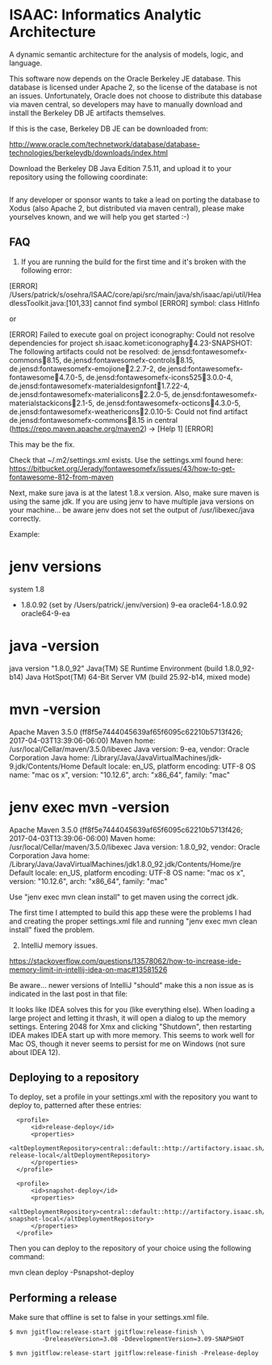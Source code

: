 ISAAC: Informatics Analytic Architecture
======================

A dynamic semantic architecture for the analysis of models, logic, and language.

This software now depends on the Oracle Berkeley JE database. This database is licensed under Apache 2, 
so the license of the database is not an issues. Unfortunately, Oracle does not choose to distribute this database
via maven central, so developers may have to manually download and install the Berkeley DB JE artifacts themselves. 

If this is the case, Berkeley DB JE can be downloaded from: 

http://www.oracle.com/technetwork/database/database-technologies/berkeleydb/downloads/index.html

Download the Berkeley DB Java Edition 7.5.11, and upload it to your repository using the following coordinate: 

```

```


If any developer or sponsor wants to take a lead on porting the database to Xodus (also Apache 2, but 
distributed via maven central), please make yourselves known, and we will help you get started :-)


## FAQ

1) If you are running the build for the first time and it's broken with the following error:

[ERROR] /Users/patrick/s/osehra/ISAAC/core/api/src/main/java/sh/isaac/api/util/HeadlessToolkit.java:[101,33] cannot find symbol
[ERROR]   symbol:   class HitInfo

or

[ERROR] Failed to execute goal on project iconography: Could not resolve dependencies for project sh.isaac.komet:iconography:jar:4.23-SNAPSHOT: The following artifacts could not be resolved: de.jensd:fontawesomefx-commons:jar:8.15, de.jensd:fontawesomefx-controls:jar:8.15, de.jensd:fontawesomefx-emojione:jar:2.2.7-2, de.jensd:fontawesomefx-fontawesome:jar:4.7.0-5, de.jensd:fontawesomefx-icons525:jar:3.0.0-4, de.jensd:fontawesomefx-materialdesignfont:jar:1.7.22-4, de.jensd:fontawesomefx-materialicons:jar:2.2.0-5, de.jensd:fontawesomefx-materialstackicons:jar:2.1-5, de.jensd:fontawesomefx-octicons:jar:4.3.0-5, de.jensd:fontawesomefx-weathericons:jar:2.0.10-5: Could not find artifact de.jensd:fontawesomefx-commons:jar:8.15 in central (https://repo.maven.apache.org/maven2) -> [Help 1]
[ERROR]

This may be the fix.

Check that ~/.m2/settings.xml exists.  Use the settings.xml found here:
https://bitbucket.org/Jerady/fontawesomefx/issues/43/how-to-get-fontawesome-812-from-maven

Next, make sure java is at the latest 1.8.x version.  Also, make sure maven is using the same jdk.  If you are using jenv to have multiple java versions on your machine... be aware jenv does not set the output of /usr/libexec/java correctly.

Example:

# jenv versions
  system
  1.8
* 1.8.0.92 (set by /Users/patrick/.jenv/version)
  9-ea
  oracle64-1.8.0.92
  oracle64-9-ea

# java -version
java version "1.8.0_92"
Java(TM) SE Runtime Environment (build 1.8.0_92-b14)
Java HotSpot(TM) 64-Bit Server VM (build 25.92-b14, mixed mode)

# mvn -version
Apache Maven 3.5.0 (ff8f5e7444045639af65f6095c62210b5713f426; 2017-04-03T13:39:06-06:00)
Maven home: /usr/local/Cellar/maven/3.5.0/libexec
Java version: 9-ea, vendor: Oracle Corporation
Java home: /Library/Java/JavaVirtualMachines/jdk-9.jdk/Contents/Home
Default locale: en_US, platform encoding: UTF-8
OS name: "mac os x", version: "10.12.6", arch: "x86_64", family: "mac"

# jenv exec mvn -version
Apache Maven 3.5.0 (ff8f5e7444045639af65f6095c62210b5713f426; 2017-04-03T13:39:06-06:00)
Maven home: /usr/local/Cellar/maven/3.5.0/libexec
Java version: 1.8.0_92, vendor: Oracle Corporation
Java home: /Library/Java/JavaVirtualMachines/jdk1.8.0_92.jdk/Contents/Home/jre
Default locale: en_US, platform encoding: UTF-8
OS name: "mac os x", version: "10.12.6", arch: "x86_64", family: "mac"


Use "jenv exec mvn clean install" to get maven using the correct jdk.

The first time I attempted to build this app these were the problems I had and creating the proper settings.xml file and running "jenv exec mvn clean install" fixed the problem.

2) IntelliJ memory issues.

https://stackoverflow.com/questions/13578062/how-to-increase-ide-memory-limit-in-intellij-idea-on-mac#13581526

Be aware... newer versions of IntelliJ "should" make this a non issue as is indicated in the last post in that file:

It looks like IDEA solves this for you (like everything else). When loading a large project and letting it thrash, it will open a dialog to up the memory settings. Entering 2048 for Xmx and clicking "Shutdown", then restarting IDEA makes IDEA start up with more memory. This seems to work well for Mac OS, though it never seems to persist for me on Windows (not sure about IDEA 12).




## Deploying to a repository
To deploy, set a profile in your settings.xml with the repository you want to deploy to, 
patterned after these entries:



```
  <profile>
      <id>release-deploy</id>
      <properties>
        <altDeploymentRepository>central::default::http://artifactory.isaac.sh/artifactory/libs-release-local</altDeploymentRepository>
      </properties>
  </profile>

  <profile>
      <id>snapshot-deploy</id>
      <properties>
         <altDeploymentRepository>central::default::http://artifactory.isaac.sh/artifactory/libs-snapshot-local</altDeploymentRepository>
      </properties>
  </profile>

```

Then you can deploy to the repository of your choice using the following command:  

mvn clean deploy -Psnapshot-deploy


## Performing a release

Make sure that offline is set to false in your settings.xml file. 
```
$ mvn jgitflow:release-start jgitflow:release-finish \
         -DreleaseVersion=3.08 -DdevelopmentVersion=3.09-SNAPSHOT

$ mvn jgitflow:release-start jgitflow:release-finish -Prelease-deploy
```
